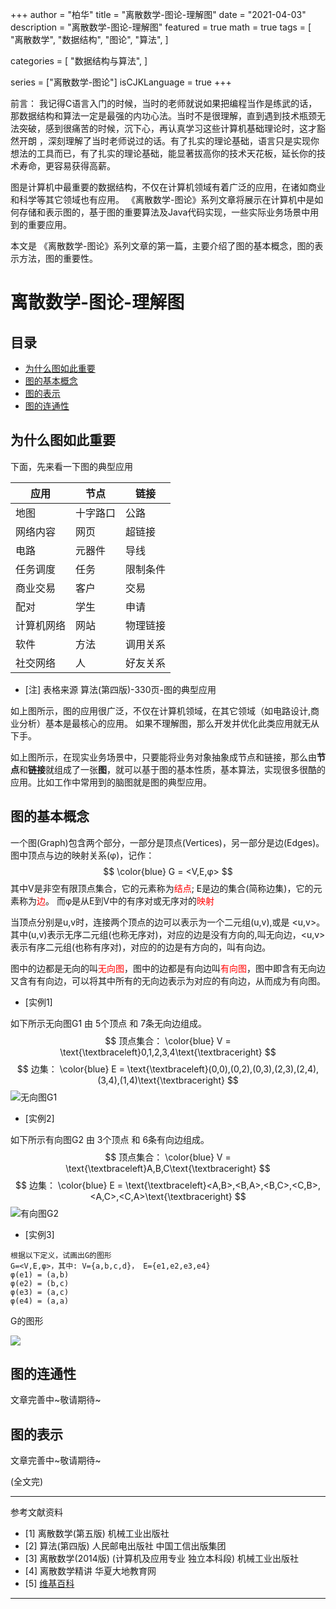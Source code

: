 +++
author = "柏华"
title = "离散数学-图论-理解图"
date = "2021-04-03"
description = "离散数学-图论-理解图"
featured = true
math = true
tags = [
    "离散数学",
    "数据结构",
    "图论",
    "算法",
]

categories = [
"数据结构与算法",
]

series = ["离散数学-图论"]
isCJKLanguage = true
+++

前言： 我记得C语言入门的时候，当时的老师就说如果把编程当作是练武的话，那数据结构和算法一定是最强的内功心法。当时不是很理解，直到遇到技术瓶颈无法突破，感到很痛苦的时候，沉下心，再认真学习这些计算机基础理论时，这才豁然开朗
，深刻理解了当时老师说过的话。有了扎实的理论基础，语言只是实现你想法的工具而已，有了扎实的理论基础，能显著拔高你的技术天花板，延长你的技术寿命，更容易获得高薪。

图是计算机中最重要的数据结构，不仅在计算机领域有着广泛的应用，在诸如商业和科学等其它领域也有应用。 《离散数学-图论》系列文章将展示在计算机中是如何存储和表示图的，基于图的重要算法及Java代码实现，一些实际业务场景中用到的重要应用。

本文是 《离散数学-图论》系列文章的第一篇，主要介绍了图的基本概念，图的表示方法，图的重要性。


<!--more-->
# 离散数学-图论-理解图

## 目录

* [为什么图如此重要](#为什么图如此重要)
* [图的基本概念](#图的基本概念)
* [图的表示](#图的表示)
* [图的连通性](#图的连通性)

## 为什么图如此重要

下面，先来看一下图的典型应用

| 应用       | 节点     | 链接   |
| --------  | -------- | ------ |
| 地图       | 十字路口 | 公路 |
| 网络内容       | 网页 | 超链接 |
| 电路       | 元器件 | 导线 |
| 任务调度       | 任务 | 限制条件 |
| 商业交易       | 客户 | 交易 |
| 配对       | 学生 | 申请 |
| 计算机网络       | 网站 | 物理链接 |
| 软件       | 方法 | 调用关系 |
| 社交网络       | 人 | 好友关系 |

- [注] 表格来源 算法(第四版)-330页-图的典型应用

如上图所示，图的应用很广泛，不仅在计算机领域，在其它领域（如电路设计,商业分析）基本是最核心的应用。 如果不理解图，那么开发并优化此类应用就无从下手。

如上图所示，在现实业务场景中，只要能将业务对象抽象成节点和链接，那么由**节点**和**链接**就组成了一张**图**，就可以基于图的基本性质，基本算法，实现很多很酷的应用。比如工作中常用到的脑图就是图的典型应用。

## 图的基本概念


一个图(Graph)包含两个部分，一部分是顶点(Vertices)，另一部分是边(Edges)。图中顶点与边的映射关系(φ)，记作：
$$
\color{blue} G = <V,E,φ>
$$
其中V是非空有限顶点集合，它的元素称为<font color='red'>结点</font>; E是边的集合(简称边集)，它的元素称为<font color='red'>边</font>。 而φ是从E到V中的有序对或无序对的<font color='red'>映射</font>

当顶点分别是u,v时，连接两个顶点的边可以表示为一个二元组(u,v),或是 <u,v>。其中(u,v)表示无序二元组(也称无序对)，对应的边是没有方向的,叫无向边，<u,v>表示有序二元组(也称有序对)，对应的的边是有方向的，叫有向边。

图中的边都是无向的叫<font color='red'>无向图</font>，图中的边都是有向边叫<font color='red'>有向图</font>，图中即含有无向边又含有有向边，可以将其中所有的无向边表示为对应的有向边，从而成为有向图。

- [实例1]

如下所示无向图G1 由 5个顶点 和 7条无向边组成。
$$
顶点集合： \color{blue} V = \text{\textbraceleft}0,1,2,3,4\text{\textbraceright}
$$
$$
边集： \color{blue} E = \text{\textbraceleft}(0,0),(0,2),(0,3),(2,3),(2,4),(3,4),(1,4)\text{\textbraceright}
$$
![无向图G1](/images/graph/g1.png)

- [实例2]

如下所示有向图G2 由 3个顶点 和 6条有向边组成。
$$
顶点集合： \color{blue} V = \text{\textbraceleft}A,B,C\text{\textbraceright}
$$
$$
边集： \color{blue} E = \text{\textbraceleft}<A,B>,<B,A>,<B,C>,<C,B>,<A,C>,<C,A>\text{\textbraceright}
$$
![有向图G2](/images/graph/g2.png)

- [实例3] 

``` textmate
根据以下定义，试画出G的图形 
G=<V,E,φ>，其中: V={a,b,c,d}， E={e1,e2,e3,e4}
φ(e1) = (a,b)
φ(e2) = (b,c)
φ(e3) = (a,c)
φ(e4) = (a,a)
```
G的图形

![](/images/graph/g3.png)


## 图的连通性

文章完善中~敬请期待~

## 图的表示

文章完善中~敬请期待~ 

(全文完)

---
参考文献资料
- [1] 离散数学(第五版) 机械工业出版社
- [2] 算法(第四版) 人民邮电出版社 中国工信出版集团
- [3] 离散数学(2014版) (计算机及应用专业 独立本科段)  机械工业出版社
- [4] 离散数学精讲 华夏大地教育网
- [5] [维基百科](https://zh.wikiredia.com)
---







